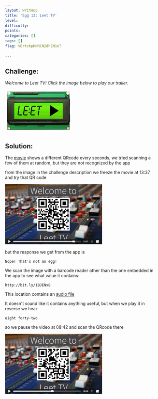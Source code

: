 ```yaml
---
layout: writeup
title: 'Egg 13: Leet TV'
level:
difficulty:
points:
categories: []
tags: []
flag: vBrtvkpHNRCNZdhZN1nT

---
```

## Challenge:

*Welcome to Leet TV! Click the image below to play our trailer.*

![](images/egg_13_playmovie_small.png)

## Solution:

The [movie](images/egg_13_movie.mp4) shows a different QRcode every
seconds, we tried scanning a few
of them at random, but they are not recognized by the app

from the image in the challenge description we freeze the movie at 13:37
and try that QR code

![](images/egg_13_screenshot_small.png)

but the response we get from the app is

    Nope! That's not an egg!

We scan the image with a barcode reader other than the one embedded in
the app to see what value
it contains:

    http://bit.ly/1BJENx8

This location contains an [audio file](images/egg_13_leettv.wav)

It doesn't sound like it contains anything useful, but when we play it
in reverse we hear

    eight forty-two

so we pause the video at 08:42 and scan the QRcode there

![](images/egg_13_qrcode_small.png)


